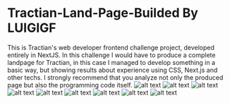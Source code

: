 # Tractian-Land-Page-Builded By LUIGIGF
This is Tractian's web developer frontend challenge project, developed entirely in NextJS.
In this challenge I would have to produce a complete landpage for Tractian, in this case I managed to develop something in a basic way, but showing results about experience using CSS, Next.js and other techs. I strongly recommend that you analyze not only the produced page but also the programming code itself.
![alt text]("./public/prints/1.png")
![alt text]("./public/prints/2.png")
![alt text]("./public/prints/3.png")
![alt text]("./public/prints/4.png")
![alt text]("./public/prints/5.png")
![alt text]("./public/prints/6.png")
![alt text]("./public/prints/7.png")
![alt text]("./public/prints/8.png")
![alt text]("./public/prints/9.png")
